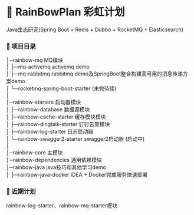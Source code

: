 #  🌈 RainBowPlan 彩虹计划
Java生态研究(Spring Boot + Redis + Dubbo + RocketMQ + Elasticsearch)

### 🌱 项目目录

   │─rainbow-mq MQ模块  
   │ ├─mq-activemq  activemq demo  
   │ ├─mq-rabbitmq  rabbitmq demo及SpringBoot整合构建高可用的消息传递方案demo  
   │ └─rocketmq-spring-boot-starter (未完待续)  
   │      
   │─rainbow-starters 启动器模块  
   │ ├─rainbow-database 数据源模块    
   │ ├─rainbow-cache-starter 缓存模块模块    
   │ ├─rainbow-dingtalk-starter 钉钉告警模块      
   │ ├─rainbow-log-starter 日志启动器    
   │ └─rainbow-swagger2-starter swagger2启动器  (启动中)  
   │      
   │─rainbow-core 主模块  
   │─rainbow-dependencies 通用依赖模块  
   │─rainbow-java java技巧和其他学习demo   
   │ ├─rainbow-java-docker  IDEA + Docker完成服务快速部署
   
### 🎯 近期计划
 
rainbow-log-starter、rainbow-mq-starter模块
